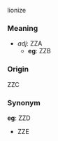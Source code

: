 lionize
### Meaning
+ _adj_: ZZA
    + __eg__: ZZB

### Origin

ZZC

### Synonym

__eg__: ZZD

+ ZZE


